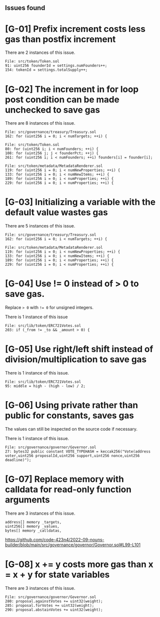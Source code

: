 ## Issues found

# [G-01] Prefix increment costs less gas than postfix increment

There are 2 instances of this issue.

```
File: src/token/Token.sol
91: uint256 founderId = settings.numFounders++;
154: tokenId = settings.totalSupply++;
```

# [G-02] The increment in for loop post condition can be made unchecked to save gas

There are 8 instances of this issue.

```
File: src/governance/treasury/Treasury.sol
162: for (uint256 i = 0; i < numTargets; ++i) {
```

```
File: src/token/Token.sol
80: for (uint256 i; i < numFounders; ++i) {
108: for (uint256 j; j < founderPct; ++j) {
261: for (uint256 i; i < numFounders; ++i) founders[i] = founder[i];
```

```
File: src/token/metadata/MetadataRenderer.sol
119: for (uint256 i = 0; i < numNewProperties; ++i) {
133: for (uint256 i = 0; i < numNewItems; ++i) {
189: for (uint256 i = 0; i < numProperties; ++i) {
229: for (uint256 i = 0; i < numProperties; ++i) {
```

# [G-03] Initializing a variable with the default value wastes gas

There are 5 instances of this issue.

```
File: src/governance/treasury/Treasury.sol
162: for (uint256 i = 0; i < numTargets; ++i) {
```

```
File: src/token/metadata/MetadataRenderer.sol
119: for (uint256 i = 0; i < numNewProperties; ++i) {
133: for (uint256 i = 0; i < numNewItems; ++i) {
189: for (uint256 i = 0; i < numProperties; ++i) {
229: for (uint256 i = 0; i < numProperties; ++i) {
```

# [G-04] Use != 0 instead of > 0 to save gas.

Replace `> 0` with `!= 0` for unsigned integers.

There is 1 instance of this issue

```
File: src/lib/token/ERC721Votes.sol
203: if (_from != _to && _amount > 0) {
```

# [G-05] Use right/left shift instead of division/multiplication to save gas

There is 1 instance of this issue.

```
File: src/lib/token/ERC721Votes.sol
95: middle = high - (high - low) / 2;
```

# [G-06] Using private rather than public for constants, saves gas

The values can still be inspected on the source code if necessary.

There is 1 instance of this issue.

```
File: src/governance/governor/Governor.sol
27: bytes32 public constant VOTE_TYPEHASH = keccak256("Vote(address voter,uint256 proposalId,uint256 support,uint256 nonce,uint256 deadline)");
```

# [G-07] Replace memory with calldata for read-only function arguments

There are 3 instances of this issue.

```
address[] memory _targets,
uint256[] memory _values,
bytes[] memory _calldatas,
```

https://github.com/code-423n4/2022-09-nouns-builder/blob/main/src/governance/governor/Governor.sol#L99-L101

# [G-08] x += y costs more gas than x = x + y for state variables

There are 3 instances of this issue.

```
File: src/governance/governor/Governor.sol
280: proposal.againstVotes += uint32(weight);
285: proposal.forVotes += uint32(weight);
290: proposal.abstainVotes += uint32(weight);
```
